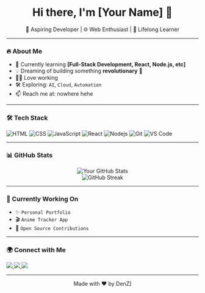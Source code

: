 <h1 align="center">Hi there, I'm [Your Name] 👋</h1>

<p align="center">
  🚀 Aspiring Developer | 🌐 Web Enthusiast | 🎯 Lifelong Learner
</p>

---

### 🔥 About Me

- 🌱 Currently learning **[Full-Stack Development, React, Node.js, etc]**
- 💡 Dreaming of building something **revolutionary** 🚀
- 👨‍💻 Love working
- 🛠️ Exploring: `AI`, `Cloud`, `Automation`
- 📫 Reach me at: nowhere hehe

---

### 🛠️ Tech Stack

![HTML](https://img.shields.io/badge/-HTML5-E34F26?style=flat-square&logo=html5&logoColor=white)
![CSS](https://img.shields.io/badge/-CSS3-1572B6?style=flat-square&logo=css3)
![JavaScript](https://img.shields.io/badge/-JavaScript-black?style=flat-square&logo=javascript)
![React](https://img.shields.io/badge/-React-61DAFB?style=flat-square&logo=react)
![Nodejs](https://img.shields.io/badge/-Node.js-3C873A?style=flat-square&logo=node.js)
![Git](https://img.shields.io/badge/-Git-F05032?style=flat-square&logo=git)
![VS Code](https://img.shields.io/badge/-VS%20Code-007ACC?style=flat-square&logo=visual-studio-code)

---

### 📊 GitHub Stats

<p align="center">
  <img src="https://github-readme-stats.vercel.app/api?username=DenZ00001&show_icons=true&theme=tokyonight" alt="Your GitHub Stats" />
  <br />
  <img src="https://github-readme-streak-stats.herokuapp.com/?user=DenZ00001&theme=tokyonight" alt="GitHub Streak" />
</p>

---

### 🧠 Currently Working On

- ✨ `Personal Portfolio`
- 🎬 `Anime Tracker App`
- 📂 `Open Source Contributions`

---

### 🌍 Connect with Me

<p align="left">
  <a href="https://linkedin.com/in/yourname" target="_blank">
    <img src="https://img.shields.io/badge/-LinkedIn-blue?style=flat-square&logo=linkedin">
  </a>
  <a href="https://twitter.com/yourhandle" target="_blank">
    <img src="https://img.shields.io/badge/-Twitter-1DA1F2?style=flat-square&logo=twitter&logoColor=white">
  </a>
  <a href="mailto:your@email.com">
    <img src="https://img.shields.io/badge/-Email-D14836?style=flat-square&logo=gmail&logoColor=white">
  </a>
</p>

---

<p align="center">Made with ❤️ by DenZ]</p>
